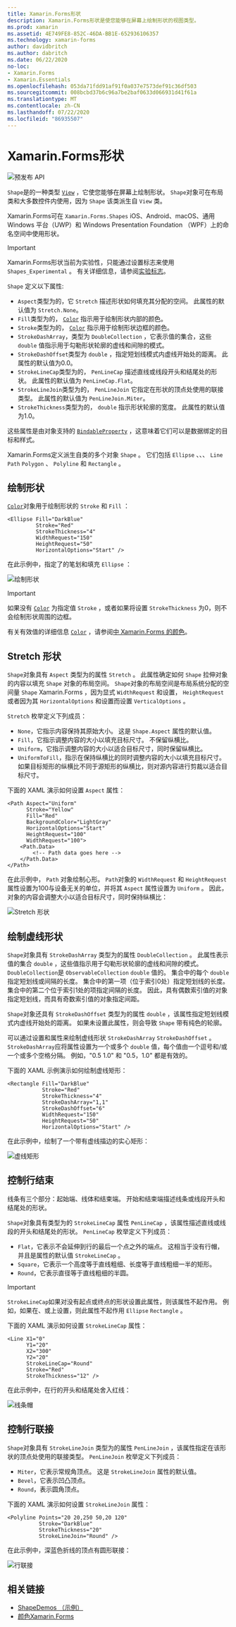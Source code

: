```yaml
---
title: Xamarin.Forms形状
description: Xamarin.Forms形状是使您能够在屏幕上绘制形状的视图类型。
ms.prod: xamarin
ms.assetid: 4E749FE8-852C-46DA-BB1E-652936106357
ms.technology: xamarin-forms
author: davidbritch
ms.author: dabritch
ms.date: 06/22/2020
no-loc:
- Xamarin.Forms
- Xamarin.Essentials
ms.openlocfilehash: 053da71fdd91af91f0a037e7573def91c36df503
ms.sourcegitcommit: 008bcbd37b6c96a7be2baf0633d066931d41f61a
ms.translationtype: MT
ms.contentlocale: zh-CN
ms.lasthandoff: 07/22/2020
ms.locfileid: "86935507"
---
```

# <a name="xamarinforms-shapes"></a>Xamarin.Forms形状

![预发布 API](~/media/shared/preview.png "此 API 当前为预发布版本")

`Shape`是的一种类型 [`View`](xref:Xamarin.Forms.View) ，它使您能够在屏幕上绘制形状。 `Shape`对象可在布局类和大多数控件内使用，因为 `Shape` 该类派生自 `View` 类。

Xamarin.Forms可在 `Xamarin.Forms.Shapes` iOS、Android、macOS、通用 Windows 平台（UWP）和 Windows Presentation Foundation （WPF）上的命名空间中使用形状。

> [!IMPORTANT]
> Xamarin.Forms形状当前为实验性，只能通过设置标志来使用 `Shapes_Experimental` 。 有关详细信息，请参阅[实验标志](~/xamarin-forms/internals/experimental-flags.md)。

`Shape` 定义以下属性:

- `Aspect`类型为的，它 `Stretch` 描述形状如何填充其分配的空间。 此属性的默认值为 `Stretch.None`。
- `Fill`类型为的， [`Color`](xref:Xamarin.Forms.Color) 指示用于绘制形状内部的颜色。
- `Stroke`类型为的， [`Color`](xref:Xamarin.Forms.Color) 指示用于绘制形状边框的颜色。
- `StrokeDashArray`，类型为 `DoubleCollection` ，它表示值的集合，这些 `double` 值指示用于勾勒形状轮廓的虚线和间隙的模式。
- `StrokeDashOffset`类型为 `double` ，指定短划线模式内虚线开始处的距离。 此属性的默认值为0.0。
- `StrokeLineCap`类型为的， `PenLineCap` 描述直线或线段开头和结尾处的形状。 此属性的默认值为 `PenLineCap.Flat`。
- `StrokeLineJoin`类型为的， `PenLineJoin` 它指定在形状的顶点处使用的联接类型。 此属性的默认值为 `PenLineJoin.Miter`。
- `StrokeThickness`类型为的， `double` 指示形状轮廓的宽度。 此属性的默认值为1.0。

这些属性是由对象支持的 [`BindableProperty`](xref:Xamarin.Forms.BindableProperty) ，这意味着它们可以是数据绑定的目标和样式。

Xamarin.Forms定义派生自类的多个对象 `Shape` 。 它们包括 `Ellipse` 、、、 `Line` `Path` `Polygon` 、 `Polyline` 和 `Rectangle` 。

## <a name="paint-shapes"></a>绘制形状

[`Color`](xref:Xamarin.Forms.Color)对象用于绘制形状的 `Stroke` 和 `Fill` ：

```xaml
<Ellipse Fill="DarkBlue"
         Stroke="Red"
         StrokeThickness="4"
         WidthRequest="150"
         HeightRequest="50"
         HorizontalOptions="Start" />
```

在此示例中，指定了的笔划和填充 `Ellipse` ：

![绘制形状](images/ellipse.png "绘制形状")

> [!IMPORTANT]
> 如果没有 [`Color`](xref:Xamarin.Forms.Color) 为指定值 `Stroke` ，或者如果将设置 `StrokeThickness` 为0，则不会绘制形状周围的边框。

有关有效值的详细信息 [`Color`](xref:Xamarin.Forms.Color) ，请参阅[中 Xamarin.Forms 的颜色](~/xamarin-forms/user-interface/colors.md)。

## <a name="stretch-shapes"></a>Stretch 形状

`Shape`对象具有 `Aspect` 类型为的属性 `Stretch` 。 此属性确定如何 `Shape` 拉伸对象的内容以填充 `Shape` 对象的布局空间。 `Shape`对象的布局空间是布局系统分配的空间量 `Shape` Xamarin.Forms ，因为显式 `WidthRequest` 和设置， `HeightRequest` 或者因为其 `HorizontalOptions` 和设置而设置 `VerticalOptions` 。

`Stretch` 枚举定义下列成员：

- `None`，它指示内容保持其原始大小。 这是 `Shape.Aspect` 属性的默认值。
- `Fill`，它指示调整内容的大小以填充目标尺寸。 不保留纵横比。
- `Uniform`，它指示调整内容的大小以适合目标尺寸，同时保留纵横比。
- `UniformToFill`，指示在保持纵横比的同时调整内容的大小以填充目标尺寸。 如果目标矩形的纵横比不同于源矩形的纵横比，则对源内容进行剪裁以适合目标尺寸。

下面的 XAML 演示如何设置 `Aspect` 属性：

```xaml
<Path Aspect="Uniform"
      Stroke="Yellow"
      Fill="Red"
      BackgroundColor="LightGray"
      HorizontalOptions="Start"
      HeightRequest="100"
      WidthRequest="100">
    <Path.Data>
        <!-- Path data goes here -->
    </Path.Data>  
</Path>      
```

在此示例中， `Path` 对象绘制心形。 `Path`对象的 `WidthRequest` 和 `HeightRequest` 属性设置为100与设备无关的单位，并将其 `Aspect` 属性设置为 `Uniform` 。 因此，对象的内容会调整大小以适合目标尺寸，同时保持纵横比：

![Stretch 形状](images/aspect.png "Stretch 形状")

## <a name="draw-dashed-shapes"></a>绘制虚线形状

`Shape`对象具有 `StrokeDashArray` 类型为的属性 `DoubleCollection` 。 此属性表示值的集合 `double` ，这些值指示用于勾勒形状轮廓的虚线和间隙的模式。 `DoubleCollection`是 `ObservableCollection` `double` 值的。 集合中的每个 `double` 指定短划线或间隔的长度。 集合中的第一项（位于索引0处）指定短划线的长度。 集合中的第二个位于索引1处的项指定间隔的长度。 因此，具有偶数索引值的对象指定短划线，而具有奇数索引值的对象指定间距。

`Shape`对象还具有 `StrokeDashOffset` 类型为的属性 `double` ，该属性指定短划线模式内虚线开始处的距离。 如果未设置此属性，则会导致 `Shape` 带有纯色的轮廓。

可以通过设置和属性来绘制虚线形状 `StrokeDashArray` `StrokeDashOffset` 。 `StrokeDashArray`应将属性设置为一个或多个 `double` 值，每个值由一个逗号和/或一个或多个空格分隔。 例如，"0.5 1.0" 和 "0.5，1.0" 都是有效的。

下面的 XAML 示例演示如何绘制虚线矩形：

```xaml
<Rectangle Fill="DarkBlue"
           Stroke="Red"
           StrokeThickness="4"
           StrokeDashArray="1,1"
           StrokeDashOffset="6"
           WidthRequest="150"
           HeightRequest="50"
           HorizontalOptions="Start" />
```

在此示例中，绘制了一个带有虚线描边的实心矩形：

![虚线矩形](images/dashed-rectangle.png "虚线")

## <a name="control-line-ends"></a>控制行结束

线条有三个部分：起始端、线体和结束端。 开始和结束端描述线条或线段开头和结尾处的形状。

`Shape`对象具有类型为的 `StrokeLineCap` 属性 `PenLineCap` ，该属性描述直线或线段的开头和结尾处的形状。 `PenLineCap` 枚举定义下列成员：

- `Flat`，它表示不会延伸到行的最后一个点之外的端点。 这相当于没有行帽，并且是属性的默认值 `StrokeLineCap` 。
- `Square`，它表示一个高度等于直线粗细、长度等于直线粗细一半的矩形。
- `Round`，它表示直径等于直线粗细的半圆。

> [!IMPORTANT]
> `StrokeLineCap`如果对没有起点或终点的形状设置此属性，则该属性不起作用。 例如，如果在、或上设置，则此属性不起作用 `Ellipse` `Rectangle` 。

下面的 XAML 演示如何设置 `StrokeLineCap` 属性：

```xaml
<Line X1="0"
      Y1="20"
      X2="300"
      Y2="20"
      StrokeLineCap="Round"
      Stroke="Red"
      StrokeThickness="12" />
```

在此示例中，在行的开头和结尾处舍入红线：

![线条帽](images/linecap.png "线条帽")

## <a name="control-line-joins"></a>控制行联接

`Shape`对象具有 `StrokeLineJoin` 类型为的属性 `PenLineJoin` ，该属性指定在该形状的顶点处使用的联接类型。 `PenLineJoin` 枚举定义下列成员：

- `Miter`，它表示常规角顶点。 这是 `StrokeLineJoin` 属性的默认值。
- `Bevel`，它表示凹凸顶点。
- `Round`，表示圆角顶点。

下面的 XAML 演示如何设置 `StrokeLineJoin` 属性：

```xaml
<Polyline Points="20 20,250 50,20 120"
          Stroke="DarkBlue"
          StrokeThickness="20"
          StrokeLineJoin="Round" />
```

在此示例中，深蓝色折线的顶点有圆形联接：

![行联接](images/linejoin.png "行联接")

## <a name="related-links"></a>相关链接

- [ShapeDemos （示例）](https://docs.microsoft.com/samples/xamarin/xamarin-forms-samples/userinterface-shapesdemos/)
- [颜色Xamarin.Forms](~/xamarin-forms/user-interface/colors.md)
